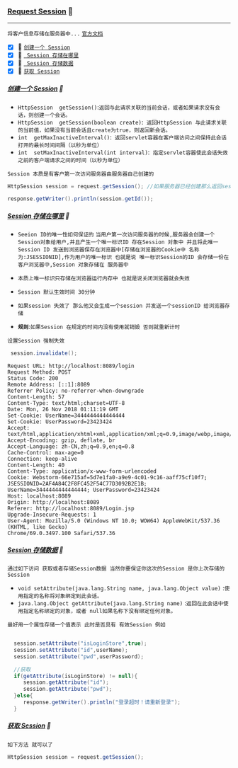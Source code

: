 ### [Request Session](#top) <b id="top"></b> :maple_leaf:

----
`将客户信息存储在服务器中...` [`官方文档`](http://tomcat.apache.org/tomcat-5.5-doc/servletapi/javax/servlet/http/HttpSession.html)

- [x] :maple_leaf: [`创建一个 Session`](#create) 
- [x] :maple_leaf: [` Session 存储在哪里`](#place) 
- [x] :maple_leaf: [` Session 存储数据`](#store) 
- [x] :maple_leaf: [`获取 Session`](#get) 

##### [创建一个 Session](#top)  <b id="create"></b> :maple_leaf:
* `HttpSession	getSession()`:`返回与此请求关联的当前会话，或者如果请求没有会话，则创建一个会话。`
* `HttpSession	getSession(boolean create)`:` 返回HttpSession 与此请求关联的当前值，如果没有当前会话且create为true，则返回新会话。`
* `int	getMaxInactiveInterval()`:` 返回servlet容器在客户端访问之间保持此会话打开的最长时间间隔（以秒为单位）`
* `int	setMaxInactiveInterval(int interval)`:` 指定servlet容器使此会话失效之前的客户端请求之间的时间（以秒为单位）`

`Session 本质是有客户第一次访问服务器由服务器自己创建的 `
```c#
HttpSession session = request.getSession(); //如果服务器已经创建那么返回session 否则新建一个session 并返回

response.getWriter().println(session.getId());
```


##### [Session 存储在哪里](#top)  <b id="place"></b> :maple_leaf:
* `Seeion ID的唯一性如何保证的` `当用户第一次访问服务器的时候,服务器会创建一个Session对象给用户,并且产生一个唯一标识ID 存在Session 对象中 并且将此唯一Session
ID 发送到浏览器保存在浏览器中[存储在浏览器的Cookie中 名称为:JSESSIONID],作为用户的唯一标识 也就是说 唯一标识Session的ID 会存储一份在客户浏览器中,Session 对象存储在
服务器中`

* `本质上唯一标识只存储在浏览器运行内存中 也就是说关闭浏览器就会失效`

* `Session 默认生效时间 30分钟`

* `如果session 失效了 那么他又会生成一个session 并发送一个sessionID 给浏览器存储`

* **`规则`**:`如果Session 在规定的时间内没有使用就销毁 否则就重新计时`

`设置Session 强制失效`
```c#
 session.invalidate();
```


```http
Request URL: http://localhost:8089/login
Request Method: POST
Status Code: 200 
Remote Address: [::1]:8089
Referrer Policy: no-referrer-when-downgrade
Content-Length: 57
Content-Type: text/html;charset=UTF-8
Date: Mon, 26 Nov 2018 01:11:19 GMT
Set-Cookie: UserName=3444444444444444
Set-Cookie: UserPassword=23423424
Accept: text/html,application/xhtml+xml,application/xml;q=0.9,image/webp,image/apng,*/*;q=0.8
Accept-Encoding: gzip, deflate, br
Accept-Language: zh-CN,zh;q=0.9,en;q=0.8
Cache-Control: max-age=0
Connection: keep-alive
Content-Length: 40
Content-Type: application/x-www-form-urlencoded
Cookie: Webstorm-66e715af=5d7e1fa0-a9e9-4c01-9c16-aaff75cf10f7; JSESSIONID=2AF4A84C2F8FC452F54C77D3092B2E1B; 
UserName=3444444444444444; UserPassword=23423424
Host: localhost:8089
Origin: http://localhost:8089
Referer: http://localhost:8089/Login.jsp
Upgrade-Insecure-Requests: 1
User-Agent: Mozilla/5.0 (Windows NT 10.0; WOW64) AppleWebKit/537.36 (KHTML, like Gecko)
Chrome/69.0.3497.100 Safari/537.36
```

##### [Session 存储数据](#top)  <b id="store"></b> :maple_leaf:
`通过如下访问 获取或者存储Session数据 当然你要保证你这次的Session 是你上次存储的Session`
* `void	setAttribute(java.lang.String name, java.lang.Object value)` :`使用指定的名称将对象绑定到此会话。`
* `java.lang.Object	getAttribute(java.lang.String name)` :`返回在此会话中使用指定名称绑定的对象，或者 null如果名称下没有绑定任何对象。`

`最好用一个属性存储一个值表示 此时是否具有 有效Session 例如`
```c#

  session.setAttribute("isLoginStore",true);
  session.setAttribute("id",userName);
  session.setAttribute("pwd",userPassword);

  //获取
  if(getAttribute(isLoginStore) != null){
     session.getAttribute("id");
     session.getAttribute("pwd");
  }else{
     response.getWriter().println("登录超时！请重新登录");
  }

```
##### [获取 Session](#top)  <b id="get"></b> :maple_leaf:
`如下方法 就可以了`
```c#
HttpSession session = request.getSession();
```























